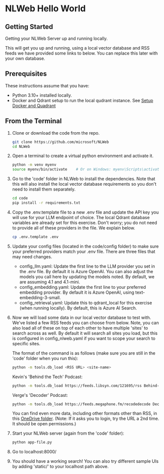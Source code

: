 # NLWeb Hello World

## Getting Started

Getting your NLWeb Server up and running locally.

This will get you up and running, using a local vector database and RSS feeds we have provided some links to below. You can replace this later with your own database.

## Prerequisites

These instructions assume that you have:
- Python 3.10+ installed locally.
- Docker and Qdrant setup to run the local qudrant instance. See [Setup Docker and Quadrant](/NLWeb/blob/main/docs/setup-docker-local.md)

## From the Terminal

1. Clone or download the code from the repo.

    ```sh
    git clone https://github.com/microsoft/NLWeb
    cd NLWeb
    ```

2. Open a terminal to create a virtual python environment and activate it.

    ```sh
    python -m venv myenv
    source myenv/bin/activate    # Or on Windows: myenv\Scripts\activate
    ```

3. Go to the 'code' folder in NLWeb to install the dependencies. Note that this will also install the local vector database requirements so you don't need to install them separately.

    ```sh
    cd code
    pip install -r requirements.txt
    ```

4. Copy the .env.template file to a new .env file and update the API key you will use for your LLM endpoint of choice. The local Qdrant database variables are already set for this exercise.  Don't worry; you do not need to provide all of these providers in the file.  We explain below.

    ```sh
    cp .env.template .env
    ```

5. Update your config files (located in the code/config folder) to make sure your preferred providers match your .env file. There are three files that may need changes.

    - config_llm.yaml: Update the first line to the LLM provider you set in the .env file.  By default it is Azure OpenAI.  You can also adjust the models you call here by updating the models noted.  By default, we are assuming 4.1 and 4.1-mini.
    - config_embedding.yaml: Update the first line to your preferred embedding provider.  By default it is Azure OpenAI, using text-embedding-3-small.
    - config_retrieval.yaml: Update this to qdrant_local for this exercise (when running locally).  By default, this is Azure AI Search.

6. Now we will load some data in our local vector database to test with. We've listed a few RSS feeds you can choose from below. Note, you can also load all of these on top of each other to have multiple 'sites' to search across as well.  By default it will search all sites you load, but this is configured in config_nlweb.yaml if you want to scope your search to specific sites. 

    The format of the command is as follows (make sure you are still in the 'code' folder when you run this):

    ```sh
    python -m tools.db_load <RSS URL> <site-name>
    ```

    Kevin's 'Behind the Tech' Podcast:

    ```sh
    python -m tools.db_load https://feeds.libsyn.com/121695/rss Behind-the-Tech
    ```

    Verge's 'Decoder' Podcast:

    ```sh
    python -m tools.db_load https://feeds.megaphone.fm/recodedecode Decoder
    ```

    You can find even more data, including other formats other than RSS, in this [OneDrive folder](https://1drv.ms/f/c/6c6197aa87f7f4c4/EsT094eql2EggGxlBAAAAAABajQiZ5unf_Ri_OWksR8eNg?e=I4z5vw). (Note:  If it asks you to login, try the URL a 2nd time. It should be open permissions.)

7. Start your NLWeb server (again from the 'code' folder):

    ```sh
    python app-file.py
    ```

8. Go to localhost:8000/

9. You should have a working search!  You can also try different sample UIs by adding 'static/<html file name>' to your localhost path above.
